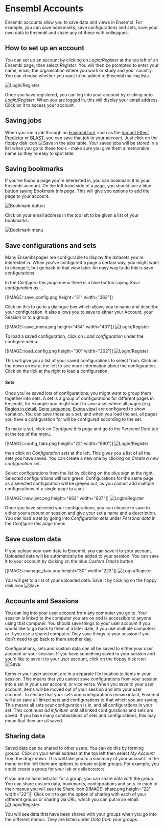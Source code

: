 # Ensembl Accounts

Ensembl accounts allow you to save data and views in Ensembl. For example, you can save bookmarks, save configurations and sets, save your own data to Ensembl and share any of these with colleagues.

## How to set up an account

You can set up an account by clicking on _Login/Register_ at the top left of an Ensembl page, then select _Register_. You will then be prompted to enter your name, email, the organisation where you work or study and your country. You can choose whether you want to be added to Ensembl mailing lists.

![Login/Register](https://github.com/Ensembl/ensembl-webcode/blob/master/htdocs/img/help/Login_register.png "Login/Register")

Once you have registered, you can log into your account by clicking onto _Login/Register_. When you are logged in, this will display your email address. Click on it to access your account.

## Saving jobs

When you run a job through an [Ensembl tool](/info/docs/tools/index.html), such as the [Variant Effect Predictor](/Tools/VEP?db=core) or [BLAST](/Tools/Blast?db=core), you can save that job to your account. Just click on the floppy disk icon ![Save](https://github.com/Ensembl/ensembl-webcode/blob/master/htdocs/img/help/floppy_disk.png "Save") in the jobs table. Your saved jobs will be stored in a list when you go to these tools - make sure you give them a memorable name so they're easy to spot later.

## Saving bookmarks

If you've found a page you're interested in, you can bookmark it to your Ensembl account. On the left hand side of a page, you should see a blue button saying _Bookmark this page_. This will give you options to add the page to your account.

![Bookmark button](https://github.com/Ensembl/ensembl-webcode/blob/master/htdocs/img/help/bookmark_page.png "Bookmark button")

Click on your email address in the top left to be given a list of your bookmarks.

![Bookmark menu](https://github.com/Ensembl/ensembl-webcode/blob/master/htdocs/img/help/bookmark_menu.png "Bookmark menu")

## Save configurations and sets

Many Ensembl pages are configurable to display the datasets you're interested in. When you've configured a page a certain way, you might want to change it, but go back to that view later. An easy way to do this is save configurations.

In the _Configure this page_ menu there is a blue button saying _Save configuration as..._.

[[IMAGE::save_config.png height="31" width="262"]]

Click on this to go to a dialogue box which allows you to name and describe your configuration. It also allows you to save to either your Account, your Session or to a group.

[[IMAGE::save_menu.png height="454" width="431"]]
![Login/Register](https://github.com/Ensembl/ensembl-webcode/blob/master/htdocs/img/help/Login_register.png "Login/Register")

To load a saved configuration, click on _Load configuration_ under the configure menu.

[[IMAGE::load_config.png height="30" width="262"]]
![Login/Register](https://github.com/Ensembl/ensembl-webcode/blob/master/htdocs/img/help/Login_register.png "Login/Register")

This will give you a list of your saved configurations to select from. Click on the down arrow at the left to see more information about the configuration. Click on the tick at the right to load a configuration.


#### Sets

Once you've saved lots of configurations, you might want to group them together into sets. A set is a group of configurations for different pages in Ensembl, for example you might want to save a set where all pages (e.g. [Region in detail](/Homo_sapiens/Location/View?r=6:133017695-133161157), [Gene sequence](/Homo_sapiens/Gene/Sequence?db=core;g=ENSG00000112303;r=6:133017695-133161157;t=ENST00000326499), [Exons view](/Homo_sapiens/Transcript/Exons?db=core;g=ENSG00000112303;r=6:133017695-133161157;t=ENST00000326499)) are configured to show variation. You can save these as a set, and when you load the set, all pages you have a configuration for will be configured according to the set.

To make a set, click on _Configure this page_ and go to the _Personal Data_ tab at the top of the menu,

[[IMAGE::config_tabs.png height="22" width="690"]]
![Login/Register](https://github.com/Ensembl/ensembl-webcode/blob/master/htdocs/img/help/Login_register.png "Login/Register")

then click on _Configuration sets_ at the left. This gives you a list of all the sets you have saved. You can create a new one by clicking on _Create a new configuration set_.

Select configurations from the list by clicking on the plus sign at the right. Selected configurations will turn green. Configurations for the same page as a selected configuration will be greyed out, as you cannot add multiple configurations of a single page to a set.

[[IMAGE::new_set.png height="682" width="637"]]
![Login/Register](https://github.com/Ensembl/ensembl-webcode/blob/master/htdocs/img/help/Login_register.png "Login/Register")

Once you have selected your configurations, you can choose to save to either your account or session and give your set a name and a description. You can load a set by going into _Configuration sets_ under _Personal data_ in the _Configure this page_ menu.

## Save custom data

If you upload your own data to Ensembl, you can save it to your account. Uploaded data will be automatically be added to your session. You can save it to your account by clicking on the blue _Custom Tracks_ button.

[[IMAGE::manage_data.png height="30" width="223"]]
![Login/Register](https://github.com/Ensembl/ensembl-webcode/blob/master/htdocs/img/help/Login_register.png "Login/Register")

You will get to a list of your uploaded data. Save it by clicking on the floppy disk icon ![Save](https://github.com/Ensembl/ensembl-webcode/blob/master/htdocs/img/help/floppy_disk.png "Save").

## Accounts and Sessions

You can log into your user account from any computer you go to. Your session is linked to the computer you are on and is accessible to anyone using that computer. You should save things to your user account if you would like to go back to them at a later date, if you use multiple computers or if you use a shared computer. Only save things to your session if you don't need to go back to them another day.

Configurations, sets and custom data can all be saved to either your user account or your session. If you have something saved to your session and you'd like to save it to your user account, click on the floppy disk icon ![Save](https://github.com/Ensembl/ensembl-webcode/blob/master/htdocs/img/help/floppy_disk.png "Save").

Items in your user account are in a separate file location to items in your session. This means that you cannot save configurations from your session into a set in your user account, or vice versa. When you save to your user account, items will be moved out of your session and into your user account. To ensure that your sets and configurations remain intact, Ensembl will also save all linked sets and configurations to that which you are saving. This means all sets your configuration is in, and all configurations in your set. This continues _ad infinitum_ until all linked configurations and sets are saved. If you have many combinations of sets and configurations, this may mean that they are all saved.

## Sharing data

Saved data can be shared to other users. You can do this by forming groups. Click on your email address at the top left then select _My Account_ from the drop-down. This will take you to a summary of your account. In the menu on the left there are options to create or join groups. For example, you could create a group for your lab or collaborators.

If you are an administrator for a group, you can share data with the group. You can share custom data, bookmarks, configurations and sets. In each of their menus you will see the Share icon [[IMAGE::share.png height="22" width="22"]]. Click on it to get the option of sharing with each of your different groups or sharing via URL, which you can put in an email.
![Login/Register](https://github.com/Ensembl/ensembl-webcode/blob/master/htdocs/img/help/Login_register.png "Login/Register")

You will see data that have been shared with your groups when you go into the different menus. They are listed under _*Data* from your groups_.
